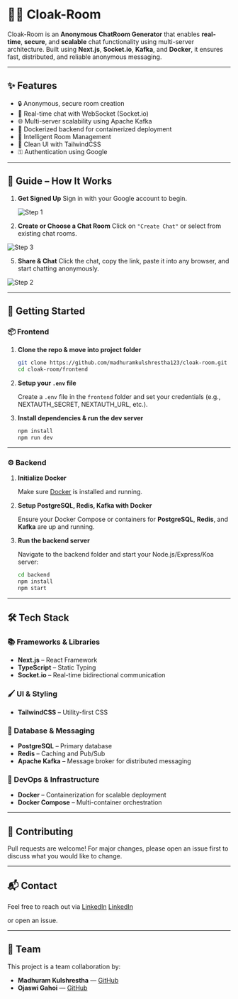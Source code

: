 # 🕵️‍♂️ Cloak-Room

Cloak-Room is an **Anonymous ChatRoom Generator** that enables **real-time**, **secure**, and **scalable** chat functionality using multi-server architecture. Built using **Next.js**, **Socket.io**, **Kafka**, and **Docker**, it ensures fast, distributed, and reliable anonymous messaging.

---

## ✨ Features

* 🔒 Anonymous, secure room creation
* 💬 Real-time chat with WebSocket (Socket.io)
* 🌐 Multi-server scalability using Apache Kafka
* 🚀 Dockerized backend for containerized deployment
* 🧠 Intelligent Room Management
* 🎨 Clean UI with TailwindCSS
* ⚿ Authentication using Google

---

## 🧽 Guide – How It Works

1. **Get Signed Up**
   Sign in with your Google account to begin.
   
   ![Step 1](https://github.com/user-attachments/assets/e65df86c-a420-4550-aeb8-202d532a827e)


3. **Create or Choose a Chat Room**
   Click on `"Create Chat"` or select from existing chat rooms.
   
![Step 3](https://github.com/user-attachments/assets/b57154e3-a1e9-47de-bdca-f4575954e48f)

5. **Share & Chat**
   Click the chat, copy the link, paste it into any browser, and start chatting anonymously.
   
![Step 2](https://github.com/user-attachments/assets/a6eae40d-ca3d-4d24-b61e-23e59c2535c4)

---

## 🚀 Getting Started

### 📦 Frontend

1. **Clone the repo & move into project folder**

   ```bash
   git clone https://github.com/madhuramkulshrestha123/cloak-room.git
   cd cloak-room/frontend
   ```

2. **Setup your `.env` file**

   Create a `.env` file in the `frontend` folder and set your credentials (e.g., NEXTAUTH\_SECRET, NEXTAUTH\_URL, etc.).

3. **Install dependencies & run the dev server**

   ```bash
   npm install
   npm run dev
   ```

---

### ⚙️ Backend

1. **Initialize Docker**

   Make sure [Docker](https://www.docker.com/products/docker-desktop) is installed and running.

2. **Setup PostgreSQL, Redis, Kafka with Docker**

   Ensure your Docker Compose or containers for **PostgreSQL**, **Redis**, and **Kafka** are up and running.

3. **Run the backend server**

   Navigate to the backend folder and start your Node.js/Express/Koa server:

   ```bash
   cd backend
   npm install
   npm start
   ```

---

## 🛠️ Tech Stack

### 📚 Frameworks & Libraries

* **Next.js** – React Framework
* **TypeScript** – Static Typing
* **Socket.io** – Real-time bidirectional communication

### 🖌️ UI & Styling

* **TailwindCSS** – Utility-first CSS

### 📃 Database & Messaging

* **PostgreSQL** – Primary database
* **Redis** – Caching and Pub/Sub
* **Apache Kafka** – Message broker for distributed messaging

### 🐳 DevOps & Infrastructure

* **Docker** – Containerization for scalable deployment
* **Docker Compose** – Multi-container orchestration

---

## 🤝 Contributing

Pull requests are welcome! For major changes, please open an issue first to discuss what you would like to change.

---

## 📬 Contact

Feel free to reach out via 
[LinkedIn](https://www.linkedin.com/in/madhuram-kulshrestha-24593a251/)
[LinkedIn](https://www.linkedin.com/in/ojaswigahoi/) 

or open an issue.

---
## 🙌 Team

This project is a team collaboration by:

- **Madhuram Kulshrestha** — [GitHub](https://github.com/madhuramkulshrestha123) 
- **Ojaswi Gahoi** — [GitHub](https://github.com/ojaswi2c9t)
